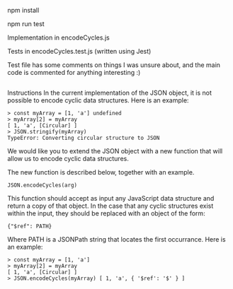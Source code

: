 npm install

npm run test

Implementation in encodeCycles.js

Tests in encodeCycles.test.js (written using Jest)

Test file has some comments on things I was unsure about, and the main code is commented for anything interesting :)


##

Instructions
In the current implementation of the JSON object, it is not possible to encode cyclic data structures. Here is an example:

```
> const myArray = [1, 'a'] undefined
> myArray[2] = myArray
[ 1, 'a', [Circular] ]
> JSON.stringify(myArray)
TypeError: Converting circular structure to JSON
```

We would like you to extend the JSON object with a new function that will allow us to encode cyclic data structures.

The new function is described below, together with an example.

```
JSON.encodeCycles(arg)
```

This function should accept as input any JavaScript data structure and return a copy of that object. In the case that any cyclic structures exist within the input, they should be replaced with an object of the form:

```
{"$ref": PATH}
```

Where PATH is a JSONPath string that locates the first occurrance. Here is an example:
 
```
> const myArray = [1, 'a']
> myArray[2] = myArray
[ 1, 'a', [Circular] ]
> JSON.encodeCycles(myArray) [ 1, 'a', { '$ref': '$' } ]
```
